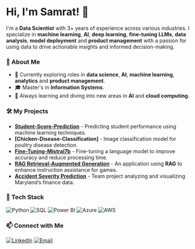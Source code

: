 # Hi, I'm Samrat! 👋

I'm a **Data Scientist** with 3+ years of experience across various industries. I specialize in **machine learning**, **AI**, **deep learning**, **fine-tuning LLMs**, **data analysis**, **model deployment** and **product management** with a passion for using data to drive actionable insights and informed decision-making.

### 🔹 About Me
- 💼 Currently exploring roles in **data science**, **AI**, **machine learning**, **analytics** and **product management**.
- 🎓 Master's in **Information Systems**.
- 🌱 Always learning and diving into new areas in **AI** and **cloud computing**.

### 🛠️ My Projects
- **[Student-Score-Prediction](https://github.com/Samrat-byte/Student-Score-Prediction)** - Predicting student performance using machine learning techniques.
- **[Chicken-Disease-Classification]** - Image classification model for poultry disease detection.
- **[Fine-Tuning-Mistral7b](https://github.com/Samrat-byte/Fine-Tuning-Mistral7b)** - Fine-tuning a language model to improve accuracy and reduce processing time.
- **[RAG Retrieval-Augmented Generation](https://github.com/Samrat-byte/RAG-Retrieval-Augmented-Generation---Powered-Game-Instruction-Assistant)** - An application using **RAG** to enhance instruction assistance for games.
- **[Accident Severity Prediction](https://github.com/Samrat-byte/Accident-Severity-Prediction)** - Team project analyzing and visualizing Maryland’s finance data.


### 🧰 Tech Stack
![Python](https://img.shields.io/badge/-Python-3776AB?style=flat&logo=python&logoColor=white)
![SQL](https://img.shields.io/badge/-SQL-003B57?style=flat&logo=mysql&logoColor=white)
![Power BI](https://img.shields.io/badge/-Power%20BI-F2C811?style=flat&logo=power-bi&logoColor=black)
![Azure](https://img.shields.io/badge/-Azure-0078D4?style=flat&logo=microsoft-azure&logoColor=white)
![AWS](https://img.shields.io/badge/-AWS-FF9900?style=flat&logo=amazon-aws&logoColor=white)

### 📫 Connect with Me
[![LinkedIn](https://img.shields.io/badge/-LinkedIn-blue?style=flat&logo=Linkedin&logoColor=white)](https://www.linkedin.com/in/samrat-varun-jajula-a0320a16b/)
[![Email](https://img.shields.io/badge/-Email-red?style=flat&logo=gmail&logoColor=white)](mailto:sjajula@umd.edu)
